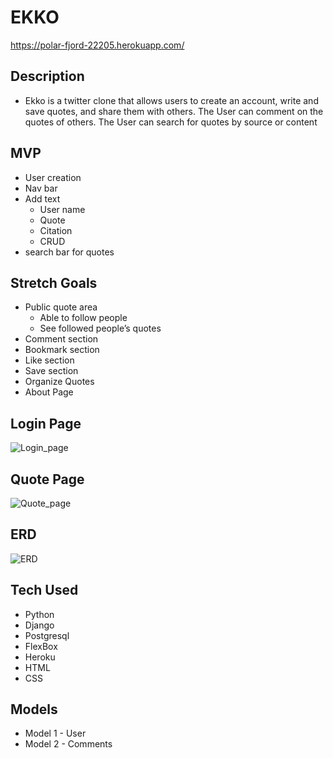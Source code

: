 # EKKO
https://polar-fjord-22205.herokuapp.com/

## Description
- Ekko is a twitter clone that allows users to create an account, write and save quotes, and share them with others. The User can comment on the quotes of others.  The User can search for quotes by source or content


## MVP
- User creation
- Nav bar
- Add text 
    - User name
    - Quote 
    - Citation
    - CRUD
- search bar for quotes
    

## Stretch Goals
- Public quote area
    - Able to follow people
    - See followed people’s quotes
- Comment section 
- Bookmark section
- Like section
- Save section
- Organize Quotes 
- About Page


## Login Page
![Login_page](https://user-images.githubusercontent.com/95770704/157080057-e95d994c-db3f-4ee8-b100-5039bfd56979.png)


## Quote Page
![Quote_page](https://user-images.githubusercontent.com/95770704/157080356-9605e10b-a556-4b77-883d-09b10d6c519c.png)


## ERD
![ERD](https://user-images.githubusercontent.com/95770704/158612777-1742d8e9-5c07-4961-a72e-a0695a28a849.png)


## Tech Used 
- Python
- Django
- Postgresql
- FlexBox
- Heroku
- HTML
- CSS


## Models
- Model 1 - User
- Model 2 - Comments

